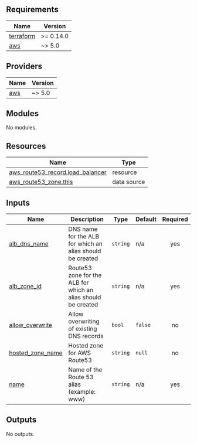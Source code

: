 <!-- BEGIN_TF_DOCS -->
## Requirements

| Name | Version |
|------|---------|
| <a name="requirement_terraform"></a> [terraform](#requirement\_terraform) | >= 0.14.0 |
| <a name="requirement_aws"></a> [aws](#requirement\_aws) | ~> 5.0 |

## Providers

| Name | Version |
|------|---------|
| <a name="provider_aws"></a> [aws](#provider\_aws) | ~> 5.0 |

## Modules

No modules.

## Resources

| Name | Type |
|------|------|
| [aws_route53_record.load_balancer](https://registry.terraform.io/providers/hashicorp/aws/latest/docs/resources/route53_record) | resource |
| [aws_route53_zone.this](https://registry.terraform.io/providers/hashicorp/aws/latest/docs/data-sources/route53_zone) | data source |

## Inputs

| Name | Description | Type | Default | Required |
|------|-------------|------|---------|:--------:|
| <a name="input_alb_dns_name"></a> [alb\_dns\_name](#input\_alb\_dns\_name) | DNS name for the ALB for which an alias should be created | `string` | n/a | yes |
| <a name="input_alb_zone_id"></a> [alb\_zone\_id](#input\_alb\_zone\_id) | Route53 zone for the ALB for which an alias should be created | `string` | n/a | yes |
| <a name="input_allow_overwrite"></a> [allow\_overwrite](#input\_allow\_overwrite) | Allow overwriting of existing DNS records | `bool` | `false` | no |
| <a name="input_hosted_zone_name"></a> [hosted\_zone\_name](#input\_hosted\_zone\_name) | Hosted zone for AWS Route53 | `string` | `null` | no |
| <a name="input_name"></a> [name](#input\_name) | Name of the Route 53 alias (example: www) | `string` | n/a | yes |

## Outputs

No outputs.
<!-- END_TF_DOCS -->
